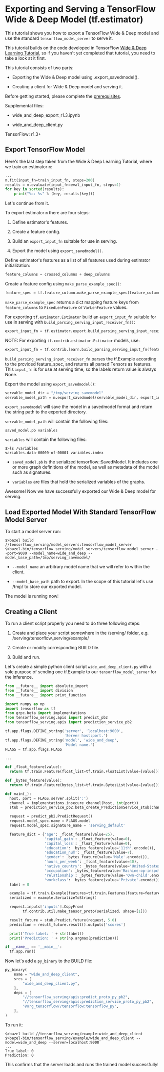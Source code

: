 # Exporting and Serving a TensorFlow Wide & Deep Model (tf.estimator)

This tutorial shows you how to export a TensorFlow Wide & Deep model and use the standard `tensorflow_model_server` to serve it.

This tutorial builds on the code developed in TensorFlow [Wide & Deep Learning Tutorial](https://www.tensorflow.org/tutorials/wide_and_deep), so if you haven't yet completed that tutorial, you need to take a look at it first.

This tutorial consists of two parts:

* Exporting the Wide & Deep model using .export_savedmodel().

* Creating a client for Wide & Deep model and serving it.

Before getting started, please complete the [prerequisites](https://tensorflow.github.io/serving/setup#prerequisites).

Supplemental files:

* wide_and_deep_export_r1.3.ipynb

* wide_and_deep_client.py

TensorFlow: r1.3+

## Export TensorFlow Model

Here's the last step taken from the Wide & Deep Learning Tutorial, where we train an estimator `m`:

~~~python
...
m.fit(input_fn=train_input_fn, steps=200)
results = m.evaluate(input_fn=eval_input_fn, steps=1)
for key in sorted(results):
    print("%s: %s" % (key, results[key]))
~~~

Let's continue from it.

To export estimator `m` there are four steps:

1. Define estimator's features.

2. Create a feature config.

3. Build an `export_input_fn` suitable for use in serving.

4. Export the model using `export_savedmodel()`.


Define estimator's features as a list of all features used during estimator initialization:
~~~python
feature_columns = crossed_columns + deep_columns
~~~


Create a feature config using `make_parse_example_spec()`:
~~~python
feature_spec = tf.feature_column.make_parse_example_spec(feature_columns)
~~~

`make_parse_example_spec` returns a dict mapping feature keys from `feature_columns` to `FixedLenFeature` or `VarLenFeature` values.


For exporting `tf.estimator.Estimator` build an `export_input_fn` suitable for use in serving with `build_parsing_serving_input_receiver_fn()`:
~~~python
export_input_fn = tf.estimator.export.build_parsing_serving_input_receiver_fn(feature_spec)
~~~

NOTE: For exporting `tf.contrib.estimator.Estimator` models, use:
~~~python
export_input_fn = tf.contrib.learn.build_parsing_serving_input_fn(feature_spec)
~~~

`build_parsing_serving_input_receiver_fn` parses the tf.Example according to the provided feature_spec, and returns all parsed Tensors as features. This `input_fn` is for use at serving time, so the labels return value is always None.


Export the model using `export_savedmodel()`:
~~~python
servable_model_dir = "/tmp/serving_savemodel"
servable_model_path = m.export_savedmodel(servable_model_dir, export_input_fn)
~~~

`export_savedmodel` will save the model in a savedmodel format and return the string path to the exported directory.

`servable_model_path` will contain the following files:
~~~shell
saved_model.pb variables
~~~

`variables` will contain the following files:
~~~shell
$>ls /variables
variables.data-00000-of-00001 variables.index
~~~

* `saved_model.pb` is the serialized tensorflow::SavedModel. It includes one or more graph definitions of the model, as well as metadata of the model such as signatures.

* `variables` are files that hold the serialized variables of the graphs.


Awesome! Now we have successfully exported our Wide & Deep model for serving.

## Load Exported Model With Standard TensorFlow Model Server

To start a model server run:

~~~shell
$>bazel build //tensorflow_serving/model_servers:tensorflow_model_server
$>bazel-bin/tensorflow_serving/model_servers/tensorflow_model_server --port=9000 --model_name=wide_and_deep --model_base_path=/tmp/serving_savemodel/
~~~

* `--model_name` an arbitrary model name that we will refer to within the client.

* `--model_base_path` path to export. In the scope of this tutorial let's use /tmp/ to store our exported model.

The model is running now!

## Creating a Client

To run a client script properly you need to do three following steps:

1. Create and place your script somewhere in the /serving/ folder, e.g. /serving/tensorflow_serving/example/

2. Create or modify corresponding BUILD file.

3. Build and run.

Let's create a simple python client script `wide_and_deep_client.py` with a sole purpose of sending one tf.Example to our `tensorflow_model_server` for the inference.

~~~python
from __future__ import absolute_import
from __future__ import division
from __future__ import print_function

import numpy as np
import tensorflow as tf
from grpc.beta import implementations
from tensorflow_serving.apis import predict_pb2
from tensorflow_serving.apis import prediction_service_pb2

tf.app.flags.DEFINE_string('server', 'localhost:9000',
                           'Server host:port.')
tf.app.flags.DEFINE_string('model', 'wide_and_deep',
                           'Model name.')
FLAGS = tf.app.flags.FLAGS

...

def _float_feature(value):
  return tf.train.Feature(float_list=tf.train.FloatList(value=[value]))

def _bytes_feature(value):
  return tf.train.Feature(bytes_list=tf.train.BytesList(value=[value]))

def main(_):
  host, port = FLAGS.server.split(':')
  channel = implementations.insecure_channel(host, int(port))
  stub = prediction_service_pb2.beta_create_PredictionService_stub(channel)

  request = predict_pb2.PredictRequest()
  request.model_spec.name = FLAGS.model
  request.model_spec.signature_name = 'serving_default'

  feature_dict = {'age': _float_feature(value=25),
                  'capital_gain': _float_feature(value=0),
                  'capital_loss': _float_feature(value=0),
                  'education': _bytes_feature(value='11th'.encode()),
                  'education_num': _float_feature(value=7),
                  'gender': _bytes_feature(value='Male'.encode()),
                  'hours_per_week': _float_feature(value=40),
                  'native_country': _bytes_feature(value='United-States'.encode()),
                  'occupation': _bytes_feature(value='Machine-op-inspct'.encode()),
                  'relationship': _bytes_feature(value='Own-child'.encode()),
                  'workclass': _bytes_feature(value='Private'.encode())}
  label = 0

  example = tf.train.Example(features=tf.train.Features(feature=feature_dict))
  serialized = example.SerializeToString()

  request.inputs['inputs'].CopyFrom(
        tf.contrib.util.make_tensor_proto(serialized, shape=[1]))

  result_future = stub.Predict.future(request, 5.0)
  prediction = result_future.result().outputs['scores']

  print('True label: ' + str(label))
  print('Prediction: ' + str(np.argmax(prediction)))

if __name__ == '__main__':
  tf.app.run()
~~~


Now let's add a `py_binary` to the BUILD file:

~~~python
py_binary(
    name = "wide_and_deep_client",
    srcs = [
        "wide_and_deep_client.py",
    ],
    deps = [
        "//tensorflow_serving/apis:predict_proto_py_pb2",
        "//tensorflow_serving/apis:prediction_service_proto_py_pb2",
        "@org_tensorflow//tensorflow:tensorflow_py",
    ],
)
~~~

To run it:

~~~shell
$>bazel build //tensorflow_serving/example:wide_and_deep_client
$>bazel-bin/tensorflow_serving/example/wide_and_deep_client --model=wide_and_deep --server=localhost:9000
...
True label: 0
Prediction: 0
~~~

This confirms that the server loads and runs the trained model successfully!
